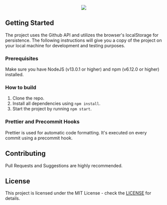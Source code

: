 <p align="center"><img src="./public/logo.png" /></p>

## Getting Started

The project uses the Github API and utilizes the browser's localStorage for persistence. The following instructions will give you a copy of the project on your local machine for development and testing purposes.

### Prerequisites

Make sure you have NodeJS (v13.0.1 or higher) and npm (v6.12.0 or higher) installed.

### How to build

1.  Clone the repo.
2.  Install all dependencies using `npm install`.
3.  Start the project by running `npm start`.

### Prettier and Precommit Hooks

Prettier is used for automatic code formatting. It's executed on every commit using a precommit hook.

## Contributing

Pull Requests and Suggestions are highly recommended.

## License

This project is licensed under the MIT License - check the [LICENSE](https://github.com/KleoPetroff/react-github-portfolio/blob/master/LICENSE) for details.
